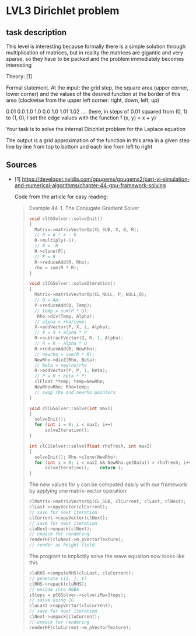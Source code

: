 
# LVL3 Dirichlet problem

## task description

This level is interesting because formally there is a simple solution through 
multiplication of matrices, but in reality the matrices are gigantic and very 
sparse, so they have to be packed and the problem immediately becomes interesting

Theory: [1]

Formal statement. At the input: the grid step, the square area (upper corner, lower corner)
and the values of the desired function at the border of this area (clockwise from the 
upper left corner: right, down, left, up)

0.01 0.0 1.0 1.0 0.0 1.0 1.01 1.02 .... (here, in steps of 0.01 squared from (0, 1) to 
(1, 0), I set the edge values with the function f (x, y) = x + y)

Your task is to solve the internal Dirichlet problem for the Laplace equation

The output is a grid approximation of the function in this area in a given step line 
by line from top to bottom and each line from left to right

## Sources
- [1] https://developer.nvidia.com/gpugems/gpugems2/part-vi-simulation-and-numerical-algorithms/chapter-44-gpu-framework-solving

  Code from the article for easy reading:
    > Example 44-1. The Conjugate Gradient Solver
    > ```c
    > void clCGSolver::solveInit() 
    > {    
    >   Matrix->matrixVectorOp(CL_SUB, X, B, R); 
    >   // R = A * x - b    
    >   R->multiply(-1);  
    >   // R = -R    
    >   R->clone(P);  
    >   // P = R    
    >   R->reduceAdd(R, Rho);  
    >   rho = sum(R * R);    
    > }  
    > 
    > void clCGSolver::solveIteration() 
    > {    
    >   Matrix->matrixVectorOp(CL_NULL, P, NULL,Q);  
    >   // Q = Ap;    
    >   P->reduceAdd(Q, Temp);  
    >   // temp = sum(P * Q);    
    >    Rho->div(Temp, Alpha);  
    >   // alpha = rho/temp;      
    >   X->addVector(P, X, 1, Alpha);  
    >   // X = X + alpha * P    
    >   R->subtractVector(Q, R, 1, Alpha);  
    >   // R = R - alpha * Q    
    >   R->reduceAdd(R, NewRho);  
    >   // newrho = sum(R * R);    
    >   NewRho->divZ(Rho, Beta);  
    >   // beta = newrho/rho      
    >   R->addVector(P, P, 1, Beta);  
    >   // P = R + beta * P;    
    >   clFloat *temp; temp=NewRho;    
    >   NewRho=Rho; Rho=temp;  
    >   // swap rho and newrho pointers  
    > }  
    > 
    > void clCGSolver::solve(int maxI) 
    > {    
    >   solveInit();    
    >   for (int i = 0; i < maxI; i++) 
    >       solveIteration();  
    > }      
    > 
    > int clCGSolver::solve(float rhoTresh, int maxI) 
    > {    
    >   solveInit(); Rho->clone(NewRho);    
    >   for (int i = 0; i < maxI && NewRho.getData() > rhoTresh; i++)       
    >       solveIteration();    return i;  
    > } 
    > ```
    > 
    > The new values for y can be computed easily with our framework by applying one matrix-vector operation:
    > ````c
    > clMatrix->matrixVectorOp(CL_SUB, clCurrent, clLast, clNext);    
    > clLast->copyVector(clCurrent);        
    > // save for next iteration  
    > clCurrent->copyVector(clNext);        
    > // save for next iteration  
    > cluNext->unpack(clNext);              
    > // unpack for rendering    
    > renderHF(cluNext->m_pVectorTexture);  
    > // render as height field 
    > ````
    > 
    > The program to implicitly solve the wave equation now looks like this
    > ````c
    > cluRHS->computeRHS(cluLast, cluCurrent); 
    > // generate c(i, j, t)  
    > clRHS->repack(cluRHS);                   
    > // encode into RGBA    
    > iSteps = pCGSolver->solve(iMaxSteps);    
    > // solve using CG    
    > cluLast->copyVector(cluCurrent);         
    > // save for next iteration    
    > clNext->unpack(cluCurrent);              
    > // unpack for rendering  
    > renderHF(cluCurrent->m_pVectorTexture); 
    > ```` 